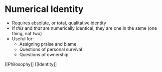 # Numerical Identity

- Requires absolute, or total, qualitative identity
- If *this* and *that* are numerically identical, they are one in the same (one thing, not two)
- Useful for:
  - Assigning praise and blame
  - Questions of personal survival
  - Questions of ownership

[[Philosophy]] [[Identity]]

